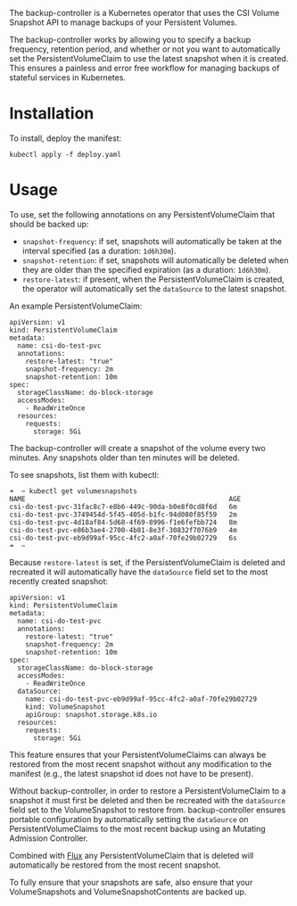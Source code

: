 The backup-controller is a Kubernetes operator that uses the CSI Volume Snapshot API
to manage backups of your Persistent Volumes.

The backup-controller works by allowing you to specify a backup frequency, retention
period, and whether or not you want to automatically set the PersistentVolumeClaim to
use the latest snapshot when it is created. This ensures a painless and error free
workflow for managing backups of stateful services in Kubernetes.

# Installation

To install, deploy the manifest:

```
kubectl apply -f deploy.yaml
```

# Usage

To use, set the following annotations on any PersistentVolumeClaim that should be
backed up:

* `snapshot-frequency`: if set, snapshots will automatically be taken at the interval
  specified (as a duration: `1d6h30m`).
* `snapshot-retention`: if set, snapshots will automatically be deleted when they are
  older than the specified expiration (as a duration: `1d6h30m`).
* `restore-latest`: if present, when the PersistentVolumeClaim is created, the
  operator will automatically set the `dataSource` to the latest snapshot.

An example PersistentVolumeClaim:

```
apiVersion: v1
kind: PersistentVolumeClaim
metadata:
  name: csi-do-test-pvc
  annotations:
    restore-latest: "true"
    snapshot-frequency: 2m
    snapshot-retention: 10m
spec:
  storageClassName: do-block-storage
  accessModes:
    - ReadWriteOnce
  resources:
    requests:
      storage: 5Gi
```

The backup-controller will create a snapshot of the volume every two minutes. Any
snapshots older than ten minutes will be deleted.

To see snapshots, list them with kubectl:

```
➜  ~ kubectl get volumesnapshots
NAME                                                   AGE
csi-do-test-pvc-31fac8c7-e8b6-449c-90da-b0e8f0cd8f6d   6m
csi-do-test-pvc-3749454d-5f45-405d-b1fc-94d080f85f59   2m
csi-do-test-pvc-4d18af84-5d68-4f69-8996-f1e6fefbb724   8m
csi-do-test-pvc-e86b3ae4-2700-4b81-8e3f-30832f7076b9   4m
csi-do-test-pvc-eb9d99af-95cc-4fc2-a0af-70fe29b02729   6s
➜  ~ 
```

Because `restore-latest` is set, if the PersistentVolumeClaim is deleted and recreated
it will automatically have the `dataSource` field set to the most recently created
snapshot:

```
apiVersion: v1
kind: PersistentVolumeClaim
metadata:
  name: csi-do-test-pvc
  annotations:
    restore-latest: "true"
    snapshot-frequency: 2m
    snapshot-retention: 10m
spec:
  storageClassName: do-block-storage
  accessModes:
    - ReadWriteOnce
  dataSource:
    name: csi-do-test-pvc-eb9d99af-95cc-4fc2-a0af-70fe29b02729
    kind: VolumeSnapshot
    apiGroup: snapshot.storage.k8s.io
  resources:
    requests:
      storage: 5Gi
```

This feature ensures that your PersistentVolumeClaims can always be restored from the
most recent snapshot without any modification to the manifest (e.g., the latest
snapshot id does not have to be present).

Without backup-controller, in order to restore a PersistentVolumeClaim to a snapshot it
must first be deleted and then be recreated with the `dataSource` field set to the VolumeSnapshot
to restore from. backup-controller ensures portable configuration by automatically setting the
`dataSource` on PersistentVolumeClaims to the most recent backup using an Mutating Admission
Controller.

Combined with [Flux](https://github.com/weaveworks/flux) any PersistentVolumeClaim
that is deleted will automatically be restored from the most recent snapshot.

To fully ensure that your snapshots are safe, also ensure that your VolumeSnapshots
and VolumeSnapshotContents are backed up.
